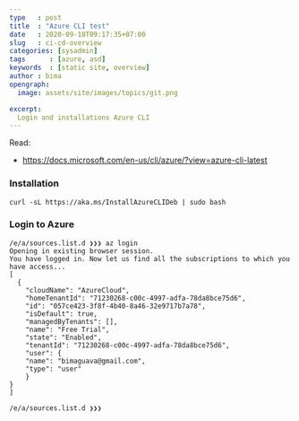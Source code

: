 ```yaml
---
type   : post
title  : "Azure CLI test"
date   : 2020-09-18T09:17:35+07:00
slug   : ci-cd-overview
categories: [sysadmin]
tags      : [azure, asd]
keywords  : [static site, overview]
author : bima
opengraph:
  image: assets/site/images/topics/git.png

excerpt:
  Login and installations Azure CLI
---
```


Read:
- https://docs.microsoft.com/en-us/cli/azure/?view=azure-cli-latest

### Installation
    curl -sL https://aka.ms/InstallAzureCLIDeb | sudo bash

### Login to Azure
    /e/a/sources.list.d ❯❯❯ az login
    Opening in existing browser session.
    You have logged in. Now let us find all the subscriptions to which you have access...
    [
      {
        "cloudName": "AzureCloud",
        "homeTenantId": "71230268-c00c-4997-adfa-78da8bce75d6",
        "id": "057ce423-3f8f-4b40-8a46-32e9717b7a78",
        "isDefault": true,
        "managedByTenants": [],
        "name": "Free Trial",
        "state": "Enabled",
        "tenantId": "71230268-c00c-4997-adfa-78da8bce75d6",
        "user": {
        "name": "bimaguava@gmail.com",
        "type": "user"
        }
    }
    ]

    /e/a/sources.list.d ❯❯❯ 
